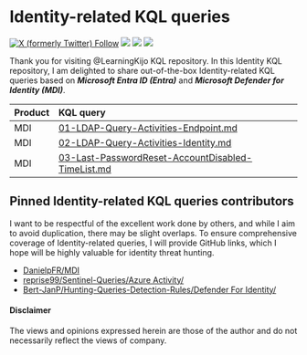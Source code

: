 # Identity-related KQL queries
<a href="https://twitter.com/kj_ninja25"><img alt="X (formerly Twitter) Follow" src="https://img.shields.io/twitter/follow/kj_ninja25"></a>
<a href="https://www.linkedin.com/in/kijo-girardi/"><img src="https://img.shields.io/badge/-Linkedin-0077B5.svg?logo=linkedin&style=popout"></a>
<a href="https://learn.microsoft.com/en-us/azure/data-explorer/kusto/query/"><img src="https://img.shields.io/badge/Azure-KQL-00B2FF.svg?logo=microsoftazure&style=popout"></a>
<a href="https://learn.microsoft.com/en-us/azure/data-explorer/kusto/query/"><img src="https://img.shields.io/badge/Azure%20Data%20Explorer-%230078D4.svg?&style=popout&logo=azure%20data%20explorer&logoColor=white"/></a>

Thank you for visiting @LearningKijo KQL repository.
In this Identity KQL repository, I am delighted to share out-of-the-box Identity-related KQL queries based on ***Microsoft Entra ID (Entra)*** and ***Microsoft Defender for Identity (MDI)***. 


| Product | KQL query |
|:--------|:----------|
| MDI     | [01-LDAP-Query-Activities-Endpoint.md](https://github.com/LearningKijo/KQL/blob/main/KQL-XDR-Hunting/Identity-Microsoft-Defender-for-Identity/MDI-Query-Repository/01-LDAP-Query-Activities-Endpoint.md) |
| MDI     | [02-LDAP-Query-Activities-Identity.md](https://github.com/LearningKijo/KQL/blob/main/KQL-XDR-Hunting/Identity-Microsoft-Defender-for-Identity/MDI-Query-Repository/02-LDAP-Query-Activities-Identity.md) |
| MDI     | [03-Last-PasswordReset-AccountDisabled-TimeList.md](https://github.com/LearningKijo/KQL/blob/main/KQL-XDR-Hunting/Identity-Microsoft-Defender-for-Identity/MDI-Query-Repository/03-Last-PasswordReset-AccountDisabled-TimeList.md) |

## Pinned Identity-related KQL queries contributors
I want to be respectful of the excellent work done by others, and while I aim to avoid duplication, there may be slight overlaps. 
To ensure comprehensive coverage of Identity-related queries, I will provide GitHub links, which I hope will be highly valuable for identity threat hunting.

- [DanielpFR/MDI](https://github.com/DanielpFR/MDI)
- [reprise99/Sentinel-Queries/Azure Activity/](https://github.com/reprise99/Sentinel-Queries/tree/main/Azure%20Activity)
- [Bert-JanP/Hunting-Queries-Detection-Rules/Defender For Identity/](https://github.com/Bert-JanP/Hunting-Queries-Detection-Rules/tree/main/Defender%20For%20Identity)

#### Disclaimer
The views and opinions expressed herein are those of the author and do not necessarily reflect the views of company.
